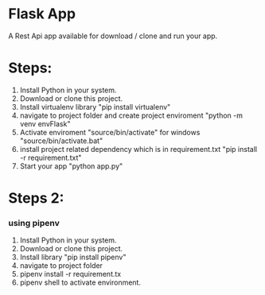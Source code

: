 # Flask App
A Rest Api app available for download / clone and run your app.

# Steps:
1) Install Python in your system.
2) Download or clone this project.
3) Install virtualenv library "pip install virtualenv"
4) navigate to project folder and create project enviroment "python -m venv envFlask"
5) Activate enviroment "source/bin/activate"  for windows "source/bin/activate.bat"
6) install project related dependency which is in requirement.txt "pip install -r requirement.txt"
7) Start your app  "python app.py"

# Steps 2: 
### using pipenv
1) Install Python in your system.
2) Download or clone this project.
3) Install library "pip install pipenv"
4) navigate to project folder
5) pipenv install -r requirement.tx
6) pipenv shell to activate environment.
